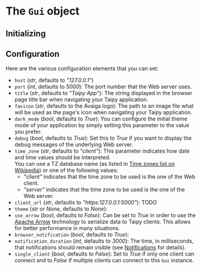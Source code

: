 # The `Gui` object

## Initializing

## Configuration

Here are the various configuration elements that you can set:

  - `host` (_str_, defaults to _"127.0.0.1"_)
  - `port` (_int_, defaults to _5000_): The port number that the Web server uses.
  - `title` (_str_, defaults to _"Taipy App"_): The string displayed in the browser page title
    bar when navigating your Taipy application.
  - `favicon` (_str_, defaults to the Avaiga logo): The path to an image file what will be used
    as the page's icon when navigating your Taipy application.
  - `dark_mode` (_bool_, defaults to _True_): You can configure the initial theme mode
    of your application by simply setting this parameter to the value you prefer.
  - `debug` (_bool_, defaults to _True_): Set this to _True_ if you want to display the
    debug messages of the underlying Web server.
  - `time_zone` (_str_, defaults to _"client"_): This parameter indicates how date and time
     values should be interpreted.  
     You can use a TZ database name (as listed in
     [Time zones list on Wikipedia](https://en.wikipedia.org/wiki/List_of_tz_database_time_zones))
     or one of the following values:
     - _"client"_ indicates that the time zone to be used is the one of the Web client.
     - _"server"_ indicates that the time zone to be used is the one of the Web server.
  - `client_url` (_str_, defaults to _"https:127.0.0.1:5000"_): TODO
  - `theme` (_str_ or _None_, defaults to _None_):  
  - `use_arrow` (_bool_, defaults to _False_): Can be set to _True_ in order to use the
    [Apache Arrow](https://arrow.apache.org/) technology to serialize data to Taipy
    clients. This allows for better performance in many situations.
  - `browser_notification` (_bool_, defaults to _True_):  
  - `notification_duration` (_int_, defaults to _3000_): The time, in milliseconds, that
    notifications should remain visible (see [Notifications](user_notifications.md) for
    details).
  - `single_client` (_bool_, defaults to _False_): Set to _True_ if only one client can connect and to _False_ if multiple clients can connect
    to this `Gui` instance.
